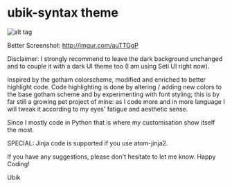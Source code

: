# ubik-syntax theme

![alt tag](http://i.imgur.com/auTTGgP.png "Syntax")

Better Screenshot: http://imgur.com/auTTGgP

Disclaimer:
I strongly recommend to leave the dark background unchanged and to couple it with a
dark UI theme too (I am using Seti UI right now).

Inspired by the gotham colorscheme, modified and enriched to better highlight code.
Code highlighting is done by altering / adding new colors to the base gotham scheme
and by experimenting with font styling; this is by far still a growing pet project
of mine: as I code more and in more language I will tweak it according to my eyes'
fatigue and aesthetic sense.

Since I mostly code in Python  that is where my customisation show itself the most.

SPECIAL:
  Jinja code is supported if you use atom-jinja2.

If you have any suggestions, please don't hesitate to let me know.
Happy Coding!

Ubik
